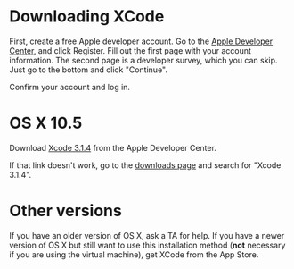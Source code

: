 # Downloading XCode

First, create a free Apple developer account. Go to the
[Apple Developer Center](https://developer.apple.com/downloads), and
click Register. Fill out the first page with your account information.
The second page is a developer survey, which you can skip. Just go to
the bottom and click "Continue".

Confirm your account and log in.

# OS X 10.5

Download
[Xcode 3.1.4](https://developer.apple.com/downloads/download.action?path=Developer_Tools/xcode_3.1.4_developer_tools/xcode314_2809_developerdvd.dmg)
from the Apple Developer Center.

If that link doesn't work, go to the
[downloads page](https://developer.apple.com/downloads) and search for
"Xcode 3.1.4".

# Other versions

If you have an older version of OS X, ask a TA for help. If you have a
newer version of OS X but still want to use this installation method
(**not** necessary if you are using the virtual machine), get XCode from
the App Store.
